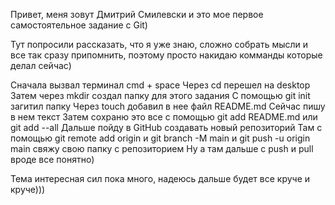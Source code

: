 Привет, меня зовут Дмитрий Смилевски и это мое первое самостоятельное задание с Git)

Тут попросили рассказать, что я уже знаю, сложно собрать мысли и все так сразу припомнить, поэтому просто накидаю комманды которые делал сейчас)

Сначала вызвал терминал cmd + space
Через cd перешел на desktop
Затем через mkdir создал папку для этого задания
С помощью git init загитил папку
Через touch добавил в нее файл README.md
Сейчас пишу в нем текст
Затем сохраню это все с помощью git add README.md или git add --all
Дальше пойду в GitHub создавать новый репозиторий
Там с помощью git remote add origin и git branch -M main и git push -u origin main
свяжу свою папку с репозиторием
Ну а там дальше с push и pull вроде все понятно)

Тема интересная сил пока много, надеюсь дальше будет все круче и круче)))
